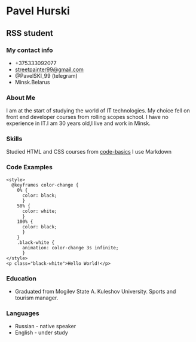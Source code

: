 # Pavel Hurski
## RSS student
### My contact info
* +375333092077
* streetpainter99@gmail.com
* @PavelSKI_99 (telegram)
* Minsk.Belarus
### About Me
I am at the start of studying the world of IT technologies. My choice fell on front end developer courses from rolling scopes school. I have no experience in IT.I am 30 years old,I live and work in Minsk.
### Skills
Studied HTML and CSS courses from [code-basics](https://ru.code-basics.com/) I use Markdown
### Code Examples
```
<style>
  @keyframes color-change {
    0% {
      color: black;
      }
    50% {
      color: white;
      }
    100% {
      color: black;
      }    
    }
    .black-white {
      animation: color-change 3s infinite;
      }
</style>
<p class="black-white">Hello World!</p>
```


### Education
* Graduated from Mogilev State A. Kuleshov University. Sports and tourism manager.
###  Languages
* Russian - native speaker
* English - under study
